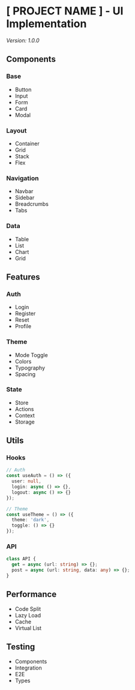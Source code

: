 # [ PROJECT NAME ] - UI Implementation
*Version: 1.0.0*

## Components

### Base
- Button
- Input
- Form
- Card
- Modal

### Layout
- Container
- Grid
- Stack
- Flex

### Navigation
- Navbar
- Sidebar
- Breadcrumbs
- Tabs

### Data
- Table
- List
- Chart
- Grid

## Features

### Auth
- Login
- Register
- Reset
- Profile

### Theme
- Mode Toggle
- Colors
- Typography
- Spacing

### State
- Store
- Actions
- Context
- Storage

## Utils

### Hooks
```typescript
// Auth
const useAuth = () => ({
  user: null,
  login: async () => {},
  logout: async () => {}
});

// Theme
const useTheme = () => ({
  theme: 'dark',
  toggle: () => {}
});
```

### API
```typescript
class API {
  get = async (url: string) => {};
  post = async (url: string, data: any) => {};
}
```

## Performance
- Code Split
- Lazy Load
- Cache
- Virtual List

## Testing
- Components
- Integration
- E2E
- Types
